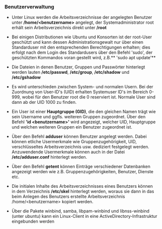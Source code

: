 ### Benutzerverwaltung

* Unter Linux werden die Arbeitsverzeichnisse der angelegten Benutzer unter **/home/&lt;benutzername&gt;** angelegt, der Systemadministrator root erhält sein Arbeitsverzeichnis direkt unter **/root**

* Bei einigen Distributionen wie Ubuntu und Konsorten ist der root-User geschützt und kann dessen Administrationsgewalt nur über einen Standarduser mit den entsprechenden Berechtigungen erhalten; dies erfolgt nach dem Login des Standardusers über den Befehl 'sudo', der geschützten Kommandos voran gestellt wird, z.B.** 'sudo apt update'**

* Die Dateien in denen Benutzer, Gruppen und Passwörter hinterlegt werden lauten **/etc/passwd**, **/etc/group**, **/etc/shadow** und **/etc/gshadow**

* Es wird unterschieden zwischen System- und normalen Usern. Bei der Zuordnung von User-ID's \(UID\) erhalten Systemuser ID's im Bereich 0-999, wobei für den Benutzer root die 0 reserviert ist. Normale User sind dann ab der UID 1000 zu finden.

* Ein User ist einer **Hauptgruppe \(GID\)**, die den gleichen Namen trägt wie sein Username und ggfls. weiteren Gruppen zugeordnet. Über den Befehl **'id &lt;benutzername&gt;'** wird angezeigt, welcher UID, Hauptgruppe und welchen weiteren Gruppen ein Benutzer zugeordnet ist.

* Über den Befehl **adduser** können Benutzer angelegt werden. Dabei können etliche Usermerkmale wie Gruppenzugehörigkeit, UID, verschlüsseltes Arbeitsverzeichnis usw. dediziert festgelegt werden. Anzuwendende Usermerkmale können auch in der Datei **/etc/adduser.conf** hinterlegt werden.

* Über den Befehl **getent** können Einträge verschiedener Datenbanken angezeigt werden wie z.B. Gruppenzugehörigkeiten, Benutzer, Dienste etc.

* Die initialen Inhalte des Arbeitsverzeichnisses eines Benutzers können in dem Verzeichnis **/etc/skel** hinterlegt werden, woraus sie dann in das beim Anlegen des Benutzers erstellte Arbeitsverzeichnis /home/&lt;benutzername&gt; kopiert werden.

* Über die Pakete winbind, samba, libpam-winbind und libnss-winbind \(unter ubuntu\) kann ein Linux-Client in eine ActiveDirectory-Infrastruktur eingebunden werden



